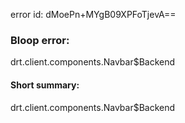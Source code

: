 error id: dMoePn+MYgB09XPFoTjevA==
### Bloop error:

drt.client.components.Navbar$Backend
#### Short summary: 

drt.client.components.Navbar$Backend